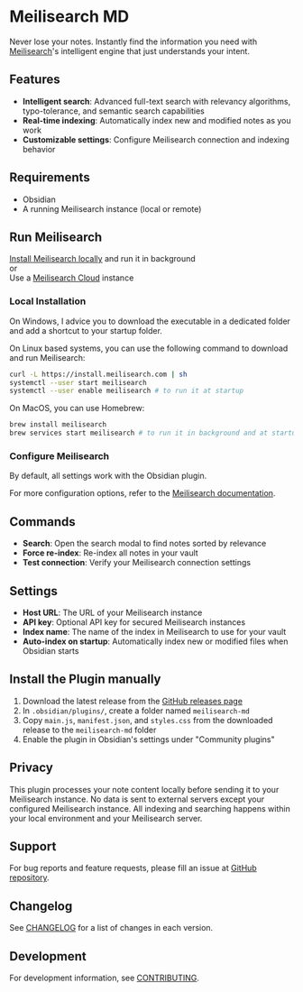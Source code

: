# Meilisearch MD

Never lose your notes. Instantly find the information you need with [Meilisearch](https://www.meilisearch.com/)'s intelligent engine that just understands your intent.

## Features

- **Intelligent search**: Advanced full-text search with relevancy algorithms, typo-tolerance, and semantic search capabilities
- **Real-time indexing**: Automatically index new and modified notes as you work
- **Customizable settings**: Configure Meilisearch connection and indexing behavior

## Requirements

- Obsidian
- A running Meilisearch instance (local or remote)

## Run Meilisearch

[Install Meilisearch locally](https://www.meilisearch.com/docs/learn/self_hosted/install_meilisearch_locally) and run it in background  
or  
Use a [Meilisearch Cloud](https://www.meilisearch.com/pricing) instance

### Local Installation

On Windows, I advice you to download the executable in a dedicated folder and add a shortcut to your startup folder.

On Linux based systems, you can use the following command to download and run Meilisearch:

```bash
curl -L https://install.meilisearch.com | sh
systemctl --user start meilisearch
systemctl --user enable meilisearch # to run it at startup
```

On MacOS, you can use Homebrew:

```bash
brew install meilisearch
brew services start meilisearch # to run it in background and at startup
```

### Configure Meilisearch

By default, all settings work with the Obsidian plugin.

For more configuration options, refer to the [Meilisearch documentation](https://www.meilisearch.com/docs).

## Commands

- **Search**: Open the search modal to find notes sorted by relevance
- **Force re-index**: Re-index all notes in your vault
- **Test connection**: Verify your Meilisearch connection settings

## Settings

- **Host URL**: The URL of your Meilisearch instance
- **API key**: Optional API key for secured Meilisearch instances
- **Index name**: The name of the index in Meilisearch to use for your vault
- **Auto-index on startup**: Automatically index new or modified files when Obsidian starts

## Install the Plugin manually

1. Download the latest release from the [GitHub releases page](https://github.com/rom100main/meilisearch-md/releases)
2. In `.obsidian/plugins/`, create a folder named `meilisearch-md`
3. Copy `main.js`, `manifest.json`, and `styles.css` from the downloaded release to the `meilisearch-md` folder
4. Enable the plugin in Obsidian's settings under "Community plugins"

## Privacy

This plugin processes your note content locally before sending it to your Meilisearch instance. No data is sent to external servers except your configured Meilisearch instance. All indexing and searching happens within your local environment and your Meilisearch server.

## Support

For bug reports and feature requests, please fill an issue at [GitHub repository](https://github.com/rom100main/meilisearch-md/issues).

## Changelog

See [CHANGELOG](CHANGELOG.md) for a list of changes in each version.

## Development

For development information, see [CONTRIBUTING](CONTRIBUTING.md).
